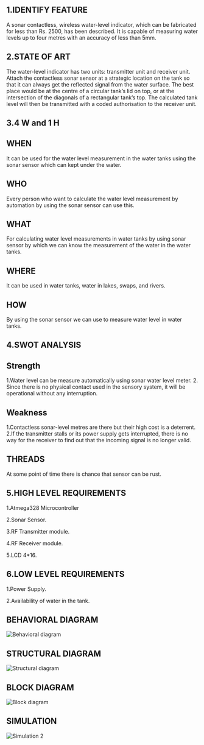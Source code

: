 ## 1.IDENTIFY FEATURE

A sonar contactless, wireless water-level indicator, which can be fabricated for less than Rs. 2500, has been described. It is capable of measuring water levels up to four metres with an accuracy of less than 5mm.

## 2.STATE OF ART

The water-level indicator has two units: transmitter unit and receiver unit. Attach the contactless sonar sensor at a strategic location on the tank so that it can always get the reflected signal from the water surface. The best place would be at the centre of a circular tank’s lid on top, or at the intersection of the diagonals of a rectangular tank’s top. The calculated tank level will then be transmitted with a coded authorisation to the receiver unit.

## 3.4 W and 1 H

## WHEN

It can be used for the water level measurement in the water tanks using the sonar sensor which can kept under the water.

## WHO

Every person who want to calculate the water level measurement by automation by using the sonar sensor can use this.

## WHAT

For calculating water level measurements in water tanks by using sonar sensor by which we can know the measurement of the water in the water tanks.

## WHERE

It can be used in water tanks, water in lakes, swaps, and rivers.

## HOW

By using the sonar sensor we can use to measure water level in water tanks.

## 4.SWOT ANALYSIS

## Strength 

1.Water level can be measure automatically using sonar water level meter.
2. Since there is no physical contact used in the sensory system, it will be operational without any interruption. 

## Weakness  

1.Contactless sonar-level metres are there but their high cost is a deterrent.
2.If the transmitter stalls or its power supply gets interrupted, there is no way for the receiver to find out that the incoming signal is no longer valid.

## THREADS

At some point of time there is chance that sensor can be rust.

## 5.HIGH LEVEL REQUIREMENTS

1.Atmega328 Microcontroller

2.Sonar Sensor.

3.RF Transmitter module.

4.RF Receiver module.

5.LCD 4*16.

## 6.LOW LEVEL REQUIREMENTS

1.Power Supply.

2.Availability of water in the tank.

## BEHAVIORAL DIAGRAM
![Behavioral diagram](https://user-images.githubusercontent.com/94282195/144267367-0953e134-2196-4b8b-87ec-0c7b23237acf.jpg)


## STRUCTURAL DIAGRAM
![Structural diagram](https://user-images.githubusercontent.com/94282195/144260614-5b609176-53a8-4555-99af-e17d3a1fa5a2.PNG)

## BLOCK DIAGRAM
![Block diagram](https://user-images.githubusercontent.com/94282195/144260695-9f61af7c-e82b-469d-8f9c-658a771b49bb.PNG)


## SIMULATION 
![Simulation  2](https://user-images.githubusercontent.com/94282195/144260827-70a95a43-d975-49ba-8ad4-323e8b364f16.jpg)





